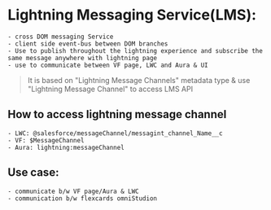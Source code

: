 # Lightning Messaging Service(LMS):
	- cross DOM messaging Service
	- client side event-bus between DOM branches
	- Use to publish throughout the lightning experience and subscribe the same message anywhere with lightning page
	- use to communicate between VF page, LWC and Aura & UI
	
> It is based on "Lightning Message Channels" metadata type & use "Lightning Message Channel" to access LMS API
	
## How to access lightning message channel
	- LWC: @salesforce/messageChannel/messagint_channel_Name__c
	- VF: $MessageChannel
	- Aura: lightning:messageChannel
	
## Use case:
	- communicate b/w VF page/Aura & LWC 
	- communication b/w flexcards omniStudion
	
